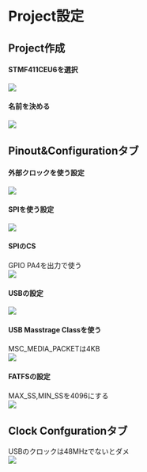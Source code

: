 # Project設定
## Project作成
#### STMF411CEU6を選択
![](image/F411.png)

#### 名前を決める
![](image/PJNAME.png)

## Pinout&Configurationタブ
#### 外部クロックを使う設定
![](image/RCC.png)

#### SPIを使う設定
![](image/SPI.png)

#### SPIのCS
GPIO PA4を出力で使う  
![](image/GPIO.png)

#### USBの設定
![](image/USB_FS.png)

#### USB Masstrage Classを使う
MSC_MEDIA_PACKETは4KB  
![](image/USB_DEVICE.png)

#### FATFSの設定
MAX_SS,MIN_SSを4096にする  
![](image/FATFS.png)

## Clock Confgurationタブ
USBのクロックは48MHzでないとダメ  
![](image/CLOCK.png)
